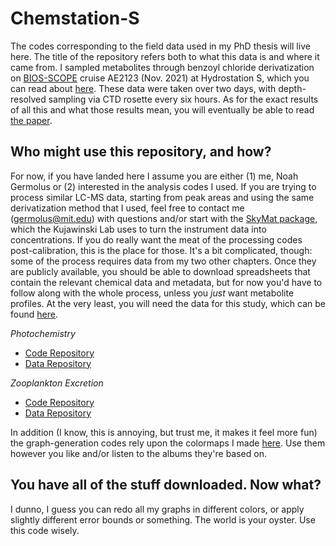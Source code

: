 # Chemstation-S
The codes corresponding to the field data used in my PhD thesis will live here. 
The title of the repository refers both to what this data is and where it came from. I sampled metabolites through benzoyl chloride derivatization on [BIOS-SCOPE](https://scope.bios.asu.edu/) cruise AE2123 (Nov. 2021) at Hydrostation S, which you can read about [here](https://bios.asu.edu/research/projects/hydrostation-s/). These data were taken over two days, with depth-resolved sampling via CTD rosette every six hours. As for the exact results of all this and what those results mean, you will eventually be able to read [the paper](endless.horse). 

## Who might use this repository, and how?
For now, if you have landed here I assume you are either (1) me, Noah Germolus or (2) interested in the analysis codes I used. If you are trying to process similar LC-MS data, starting from peak areas and using the same derivatization method that I used, feel free to contact me (germolus@mit.edu) with questions and/or start with the [SkyMat package](https://github.com/KujawinskiLaboratory/SkyMat), which the Kujawinski Lab uses to turn the instrument data into concentrations. If you do really want the meat of the processing codes post-calibration, this is the place for those. It's a bit complicated, though: some of the process requires data from my two other chapters. Once they are publicly available, you should be able to download spreadsheets that contain the relevant chemical data and metadata, but for now you'd have to follow along with the whole process, unless you *just* want metabolite profiles.
At the very least, you will need the data for this study, which can be found [here](https://www.windows93.net/).

*Photochemistry*
* [Code Repository](https://github.com/germo006/metabolitephotochem)
* [Data Repository](https://www.ebi.ac.uk/metabolights/editor/study/MTBLS7513/descriptors)

*Zooplankton Excretion*
* [Code Repository](https://github.com/germo006/zoopee)
* [Data Repository](https://www.ebi.ac.uk/metabolights/editor/study/MTBLS9061/descriptors)

In addition (I know, this is annoying, but trust me, it makes it feel more fun) the graph-generation codes rely upon the colormaps I made [here](https://github.com/germo006/NoahMaps). Use them however you like and/or listen to the albums they're based on. 

## You have all of the stuff downloaded. Now what?
I dunno, I guess you can redo all my graphs in different colors, or apply slightly different error bounds or something. The world is your oyster. Use this code wisely. 
